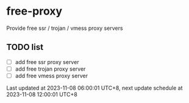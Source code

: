
# free-proxy
Provide free ssr / trojan / vmess proxy servers


## TODO list
- [ ] add free ssr proxy server
- [ ] add free trojan proxy server
- [ ] add free vmess proxy server

Last updated at 2023-11-08 06:00:01 UTC+8, next update schedule at 2023-11-08 12:00:01 UTC+8

